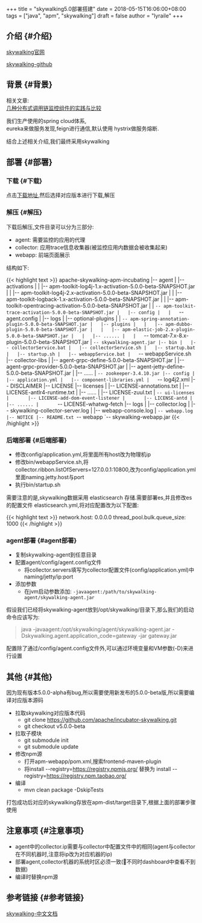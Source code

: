 +++
title = "skywalking5.0部署搭建"
date = 2018-05-15T16:06:00+08:00
tags = ["java", "apm", "skywalking"]
draft = false
author = "lyraile"
+++

## 介绍 {#介绍}

[skywalking官网](http://skywalking.io/) <br/>

[skywalking-github](https://github.com/apache/incubator-skywalking) <br/>


## 背景 {#背景}

相关文章: <br/>
[几种分布式调用链监控组件的实践与比较](https://juejin.im/post/5a274614518825592c07f8b8) <br/>

我们生产使用的spring cloud体系, <br/>
eureka来做服务发现,feign进行通信,默认使用 hystrix做服务熔断. <br/>

结合上述相关介绍,我们最终采用skywalking <br/>


## 部署 {#部署}


### 下载 {#下载}

点击[下载地址](http://skywalking.io/downloads/),然后选择对应版本进行下载,解压 <br/>


### 解压 {#解压}

下载后解压,文件目录可以分为三部分: <br/>

-   agent: 需要监控的应用的代理 <br/>
-   collector: 应用trace信息收集器(被监控应用内数据会被收集起来) <br/>
-   webapp: 前端页面展示 <br/>

结构如下: <br/>

{{< highlight text >}}
apache-skywalking-apm-incubating
|-- agent
|   |-- activations
|   |   |-- apm-toolkit-log4j-1.x-activation-5.0.0-beta-SNAPSHOT.jar
|   |   |-- apm-toolkit-log4j-2.x-activation-5.0.0-beta-SNAPSHOT.jar
|   |   |-- apm-toolkit-logback-1.x-activation-5.0.0-beta-SNAPSHOT.jar
|   |   |-- apm-toolkit-opentracing-activation-5.0.0-beta-SNAPSHOT.jar
|   |   `-- apm-toolkit-trace-activation-5.0.0-beta-SNAPSHOT.jar
|   |-- config
|   |   `-- agent.config
|   |-- logs
|   |-- optional-plugins
|   |   `-- apm-spring-annotation-plugin-5.0.0-beta-SNAPSHOT.jar
|   |-- plugins
|   |   |-- apm-dubbo-plugin-5.0.0-beta-SNAPSHOT.jar
|   |   |-- apm-elastic-job-2.x-plugin-5.0.0-beta-SNAPSHOT.jar
|   |   |-- ......
|   |   `-- tomcat-7.x-8.x-plugin-5.0.0-beta-SNAPSHOT.jar
|   `-- skywalking-agent.jar
|-- bin
|   |-- collectorService.bat
|   |-- collectorService.sh
|   |-- startup.bat
|   |-- startup.sh
|   |-- webappService.bat
|   `-- webappService.sh
|-- collector-libs
|   |-- agent-grpc-define-5.0.0-beta-SNAPSHOT.jar
|   |-- agent-grpc-provider-5.0.0-beta-SNAPSHOT.jar
|   |-- agent-jetty-define-5.0.0-beta-SNAPSHOT.jar
|   |-- ......
|   `-- zookeeper-3.4.10.jar
|-- config
|   |-- application.yml
|   |-- component-libraries.yml
|   `-- log4j2.xml
|-- DISCLAIMER
|-- LICENSE
|-- licenses
|   |-- LICENSE-annotations.txt
|   |-- LICENSE-antlr4-runtime.txt
|   |-- ......
|   |-- LICENSE-zuul.txt
|   `-- ui-licenses
|       |-- LICENSE-add-dom-event-listener
|       |-- LICENSE-antd
|       |-- ......
|       `-- LICENSE-whatwg-fetch
|-- logs
|   |-- collector.log
|   |-- skywalking-collector-server.log
|   |-- webapp-console.log
|   `-- webapp.log
|-- NOTICE
|-- README.txt
`-- webapp
    `-- skywalking-webapp.jar
{{< /highlight >}}


### 后端部署 {#后端部署}

-   修改config/application.yml,将里面所有host改为物理机ip <br/>
-   修改bin/webappService.sh,将collector.ribbon.listOfServers=127.0.0.1:10800,改为config/application.yml里面naming.jetty.host与port <br/>
-   执行bin/startup.sh <br/>

需要注意的是,skywalking数据采用 elasticsearch 存储.需要部署es,并且修改es的配置文件 elasticsearch.yml,将对应配置改为以下配置: <br/>

{{< highlight text >}}
network.host: 0.0.0.0
thread_pool.bulk.queue_size: 1000
{{< /highlight >}}


### agent部署 {#agent部署}

-   复制skywalking-agent到任意目录 <br/>
-   配置agent/config/agent.config文件 <br/>
    -   将collector.servers填写为collector配置文件(config/application.yml)中naming/jetty/ip:port <br/>
-   添加参数 <br/>
    -   在jvm启动参数添加: `-javaagent:/path/to/skywalking-agent/skywalking-agent.jar` <br/>

假设我们已经将skywalking-agent放到/opt/skywalking/目录下,那么我们的启动命令应该写为: <br/>

> java -javaagent:/opt/skywalking/agent/skywalking-agent.jar -Dskywalking.agent.application_code=gateway -jar gateway.jar <br/>

配置除了通过/config/agent.config文件外,可以通过环境变量和VM参数(-D)来进行设置 <br/>


## 其他 {#其他}

因为现有版本5.0.0-alpha有bug,所以需要使用新发布的5.0.0-beta版,所以需要编译对应版本源码 <br/>

-   拉取skywalking对应版本代码 <br/>
    -   git clone <https://github.com/apache/incubator-skywalking.git> <br/>
    -   git checkout v5.0.0-beta <br/>
-   拉取子模块 <br/>
    -   git submodule init <br/>
    -   git submodule update <br/>
-   修改npm源 <br/>
    -   打开apm-webapp/pom.xml,搜索frontend-maven-plugin <br/>
    -   将install --registry=<https://registry.npmjs.org/> 替换为 install --registry=<https://registry.npm.taobao.org/> <br/>
-   编译 <br/>
    -   mvn clean package -DskipTests <br/>

打包成功后对应的skywalking存放在apm-dist/target目录下,根据上面的部署步骤使用 <br/>


## 注意事项 {#注意事项}

-   agent中的collector.ip需要与collector中配置文件中的相同(agent与collector在不同机器时,注意将ip改为对应机器的ip) <br/>
-   部署agent,collector机器的系统时区必须一致(不同时dashboard中查看不到数据) <br/>
-   编译时替换npm源 <br/>


## 参考链接 {#参考链接}

[skywalking-中文文档](https://github.com/apache/incubator-skywalking/blob/master/docs/README_ZH.md)